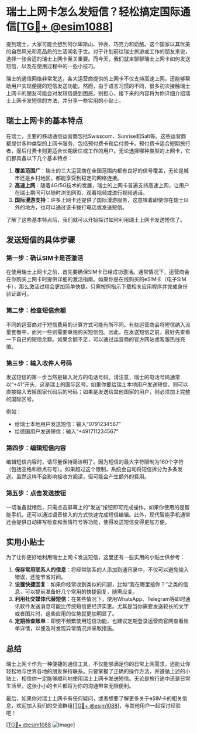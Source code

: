 # 瑞士上网卡怎么发短信？轻松搞定国际通信[[TG💪+ @esim1088](https://t.me/s/esim1088)]

提到瑞士，大家可能会想到阿尔卑斯山、钟表、巧克力和奶酪。这个国家以其优美的自然风光和高品质的生活闻名于世。对于计划前往瑞士旅游或工作的朋友来说，选择一张合适的瑞士上网卡至关重要。而今天，我们就来聊聊瑞士上网卡如何发送短信，以及在使用过程中的一些小技巧。

瑞士的通信网络非常发达，各大运营商提供的上网卡不仅支持高速上网，还能够帮助用户实现便捷的短信发送功能。然而，由于语言习惯的不同，很多初次接触瑞士上网卡的朋友可能会对发短信感到困惑。别担心，接下来的内容将为你详细介绍瑞士上网卡发短信的方法，并分享一些实用的小贴士。

## 瑞士上网卡的基本特点

在瑞士，主要的移动通信运营商包括Swisscom、Sunrise和Salt等。这些运营商都提供多种类型的上网卡服务，包括预付费卡和后付费卡。预付费卡适合短期旅行者，而后付费卡则更适合长期居住或工作的用户。无论选择哪种类型的上网卡，它们都具备以下几个基本特点：

1. **覆盖范围广**：瑞士的三大运营商在全国范围内都有良好的信号覆盖，无论是城市还是乡村地区，都能享受到稳定的网络连接。
2. **高速上网**：随着4G/5G技术的发展，瑞士的上网卡普遍支持高速上网，让用户在瑞士期间可以随时浏览网页、观看视频或进行视频通话。
3. **国际漫游支持**：许多上网卡还提供了国际漫游服务，这意味着即使你在瑞士以外的地方，也可以通过该卡拨打电话或发送短信。

了解了这些基本特点后，我们就可以开始探讨如何利用瑞士上网卡发送短信了。

## 发送短信的具体步骤

### 第一步：确认SIM卡是否激活

在使用瑞士上网卡之前，首先要确保SIM卡已经成功激活。通常情况下，运营商会在你购买上网卡时提供详细的激活指南。如果你是在线购买的eSIM卡（电子SIM卡），那么激活过程会更加简单快捷。只需按照指示下载相关应用程序并完成身份验证即可。

### 第二步：检查短信余额

不同的运营商对于短信费用的计算方式可能有所不同。有些运营商会将短信纳入流量套餐中，而另一些则需要单独购买短信包。因此，在发送短信之前，最好先查看一下自己的短信余额。如果余额不足，可以通过运营商的官方网站或客服热线充值。

### 第三步：输入收件人号码

发送短信的第一步当然是输入对方的电话号码。请注意，瑞士的电话号码通常以“+41”开头，这是瑞士的国际区号。如果你要给瑞士本地用户发送短信，则可以直接输入去掉国家代码后的号码；如果是发送给其他国家的用户，则必须加上完整的国际区号。

例如：
- 给瑞士本地用户发送短信：输入“0791234567”
- 给德国用户发送短信：输入“+491711234567”

### 第四步：编辑短信内容

编辑短信内容时，请尽量保持简洁明了。因为短信的最大字符限制为160个字符（包括空格和标点符号）。如果超过这个限制，系统会自动将短信拆分为多条发送。虽然这样不会影响接收方阅读，但可能会产生额外的费用。

### 第五步：点击发送按钮

一切准备就绪后，只需点击屏幕上的“发送”按钮即可完成操作。如果你使用的是智能手机，还可以通过语音输入的方式快速完成短信编辑。此外，现代智能手机通常还会提供自动拼写检查和表情符号等功能，使得发送短信变得更加方便。

## 实用小贴士

为了让你更好地利用瑞士上网卡发送短信，这里还有一些实用的小贴士供参考：

1. **保存常用联系人的信息**：将经常联系的人添加到通讯录中，不仅可以避免输入错误，还能节省时间。
2. **设置快捷回复**：如果你经常收到类似的问题，比如“我在哪里接你？”之类的信息，可以提前准备好几个常用的快捷回复，随需应变。
3. **利用社交媒体代替短信**：在某些情况下，使用WhatsApp、Telegram等即时通讯软件发送消息可能比传统短信更经济实惠。尤其是当你需要发送较长的文字或者图片时，这些应用的优势就更加明显了。
4. **定期检查账单**：即使不频繁使用短信功能，也建议定期登录运营商官网查看账单详情，以便及时发现异常情况并采取措施。

## 总结

瑞士上网卡作为一种便捷的通信工具，不仅能够满足你的日常上网需求，还能让你轻松地与世界各地的朋友保持联系。只要掌握了正确的操作方法，并遵循上述的小贴士，相信你一定能够顺利地使用瑞士上网卡发送短信。无论是旅行途中还是日常生活里，这张小小的卡片都将为你的沟通带来无限便利。

最后，如果你对瑞士上网卡有任何疑问，或者想要了解更多关于eSIM卡的相关信息，欢迎加入我们的交流群组[[TG💪+ @esim1088](https://t.me/s/esim1088)]，与其他用户一起探讨经验吧！

[[TG💪+ @esim1088](https://t.me/s/esim1088) ![Image](https://i.postimg.cc/4NQfJmqS/Snipaste-2025-05-13-00-14-12.png)]